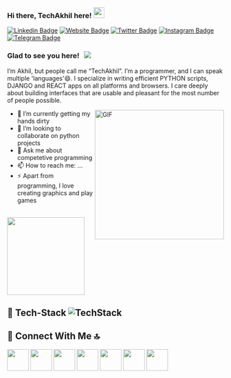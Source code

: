 ### Hi there, TechAkhil here! <img src="https://media.giphy.com/media/hvRJCLFzcasrR4ia7z/giphy.gif" width="25px">

[![Linkedin Badge](https://img.shields.io/badge/-LinkedIn-0e76a8?style=flat-square&logo=Linkedin&logoColor=white)](https://www.linkedin.com/in/akhil-padmanabhan-8385781a9/)
[![Website Badge](https://img.shields.io/badge/Website-3b5998?style=flat-square&logo=google-chrome&logoColor=white)](https://techakhil-me.github.io/)
[![Twitter Badge](https://img.shields.io/badge/-Twitter-00acee?style=flat-square&logo=Twitter&logoColor=white)](https://twitter.com/techakhil_me)
[![Instagram Badge](https://img.shields.io/badge/-Instagram-e4405f?style=flat-square&logo=Instagram&logoColor=white)](https://instagram.com/techakhil.me)
[![Telegram Badge](https://img.shields.io/badge/-Telegram-0088cc?style=flat-square&logo=Telegram&logoColor=white)](https://t.me/techakhil)

### Glad to see you here! &nbsp; ![](https://visitor-badge.glitch.me/badge?page_id=techakhil-me.techakhil-me)

I’m Akhil, but people call me “TechAkhil”. I’m a programmer, and I can speak multiple 'languages'😄.
I specialize in writing efficient PYTHON scripts, DJANGO and REACT apps on all platforms and browsers. 
I care deeply about building interfaces that are usable and pleasant for the most number of people possible.

<img align="right" alt="GIF" src="https://general.stdcdn.com/animation_500_kkcayqws.gif" width="300" height="300" />

- 🔭 I’m currently getting my hands dirty
- 👯 I’m looking to collaborate on python projects
- 💬 Ask me about competetive programming
- 📫 How to reach me: ...
- ⚡ Apart from programming, I love creating graphics and play games
<br/>

<img height="180em" src="https://github-readme-stats.vercel.app/api?username=techakhil-me&show_icons=true&hide_border=true&&count_private=true&include_all_commits=true" />

## 🚀 Tech-Stack <img alt="TechStack" src="https://cdn.discordapp.com/attachments/765973145852575746/775937687433510943/Frame_11.svg"/> 


## 🚀 Connect With Me 🔝
<a href="https://www.facebook.com/akhilc.47/" target="blank" ><img class="social" id="fb" width="50px" src="https://cdn.discordapp.com/attachments/765973145852575746/767463311020130304/facebook.png"></img></a>
<a href="https://discord.com/users/689358308712513766" target="blank"><img class="social" width="50px" src="https://cdn.discordapp.com/attachments/765973145852575746/767463308030640128/discord.png"></img></a>
<a href="https://mail.google.com/mail/?view=cm&fs=1&to=techakhilc47@gmail.com&su=Portfolio - I have something for you&body=excited to know you" target="blank"><img class="social" width="50px" src="https://cdn.discordapp.com/attachments/765973145852575746/767463313943691304/gmail.png"></img></a>
<a href="https://www.linkedin.com/in/akhil-padmanabhan-8385781a9/" target="blank"><img class="social" width="50px" src="https://cdn.discordapp.com/attachments/765973145852575746/767463319547412521/linkedin.png"></img></a>
<a href="https://www.instagram.com/techakhil.me/" target="blank"><img class="social" width="50px" src="https://cdn.discordapp.com/attachments/765973145852575746/767463317047345182/instagram.png"></img></a>
<a href="https://twitter.com/techakhil_me" target="blank"><img class="social" width="50px" src="https://cdn.discordapp.com/attachments/765973145852575746/775394227617660948/twitter.png"></img></a>
<a href="https://codepen.io/techakhil-me" target="blank"><img class="social" width="50px" src="https://cdn.discordapp.com/attachments/765973145852575746/775398802442027048/codepen.png"></img></a>
